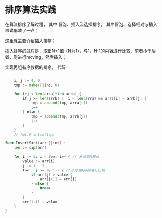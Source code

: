 # 排序算法实践

在算法排序了解过程， 其中 冒泡、插入及选择排序， 其中冒泡、选择相对与插入来说低效了一点；

这里就主要介绍插入排序；

插入排序的过程是，取出N+1值（N为1），与1，N-1的内容进行比较，前者小于后者，则进行moving，然后插入；

实现两组有序数据的排序， 代码
```go

    i, j := 0, 0
    tmp := make([]int, 0)

	for i+j < len(arra)+len(arrb) {
		if j >= len(arrb) || i < len(arra) && arra[i] < arrb[j] {
			tmp = append(tmp, arra[i])
			i++
		} else {
			tmp = append(tmp, arrb[j])
			j++
		}
	}
	// fmt.Println(tmp)
```

```go
func InsertSort(arr []int) {
    len := cap(arr)
    
	for i := 1; i < len; i++ { // 从位置N开始
		value := arr[i]
		j := i - 1
		for ; j >= 0; j-- { //与为准0开始进行比较
			if arr[j] > value {
				arr[j+1] = arr[j]
			} else {
				break
			}
		}
		arr[j+1] = value
	}
}
```